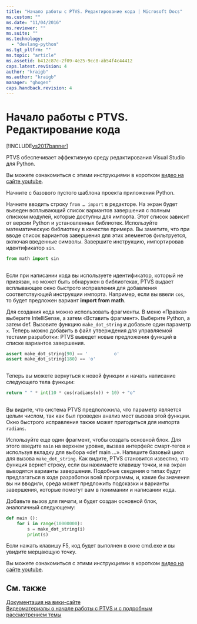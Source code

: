 ```yaml
---
title: "Начало работы с PTVS. Редактирование кода | Microsoft Docs"
ms.custom: ""
ms.date: "11/04/2016"
ms.reviewer: ""
ms.suite: ""
ms.technology: 
  - "devlang-python"
ms.tgt_pltfrm: ""
ms.topic: "article"
ms.assetid: b412c87c-2f09-4e25-9cc8-ab54f4c44412
caps.latest.revision: 4
author: "kraigb"
ms.author: "kraigb"
manager: "ghogen"
caps.handback.revision: 4
---
```

# Начало работы с PTVS. Редактирование кода
[!INCLUDE[vs2017banner](../code-quality/includes/vs2017banner.md)]

PTVS обеспечивает эффективную среду редактирования Visual Studio для Python.  
  
 Вы можете ознакомиться с этими инструкциями в коротком [видео на сайте youtube](https://www.youtube.com/watch?v=uZGZNEyyeKs&index=3&list=PLReL099Y5nRdLgGAdrb_YeTdEnd23s6Ff).  
  
 Начните с базового пустого шаблона проекта приложения Python.  
  
 Начните вводить строку `from … import` в редакторе.  На экран будет выведен всплывающий список вариантов завершения с полным списком модулей, которые доступны для импорта.  Этот список зависит от версии Python и установленных библиотек.  Используйте математическую библиотеку в качестве примера.  Вы заметите, что при вводе список вариантов завершения для этих элементов фильтруется, включая введенные символы.  Завершите инструкцию, импортировав идентификатор `sin`.  
  
```python  
from math import sin  
  
```  
  
 Если при написании кода вы используете идентификатор, который не привязан, но может быть обнаружен в библиотеках, PTVS выдает всплывающее окно быстрого исправления для добавления соответствующей инструкции импорта.  Например, если вы ввели `cos`, то будет предложен вариант **import from math**.  
  
 Для создания кода можно использовать фрагменты.  В меню «Правка» выберите IntelliSense, а затем «Вставить фрагмент».  Выберите Python, а затем def.  Вызовите функцию `make_dot_string` и добавьте один параметр `x`.  Теперь можно добавить в файл утверждения для управляемой тестами разработки: PTVS выведет новые предложения функций в списке вариантов завершения.  
  
```python  
assert make_dot_string(90) == '          o'  
assert make_dot_string(180) == 'o'  
  
```  
  
 Теперь вы можете вернуться к новой функции и начать написание следующего тела функции:  
  
```python  
return " " * int(10 * cos(radians(x)) + 10) + "o"  
  
```  
  
 Вы видите, что система PTVS предположила, что параметр является целым числом, так как был проведен анализ мест вызова этой функции.  Окно быстрого исправления также может пригодиться для импорта `radians`.  
  
 Используйте еще один фрагмент, чтобы создать основной блок. Для этого введите `main` на верхнем уровне, вызвав интерфейс смарт\-тегов и используя вкладку для выбора «def main …».  Напишите базовый цикл для вызова `make_dot_string`.  Как видите, PTVS становится известно, что функция вернет строку, если вы нажимаете клавишу точки, и на экран выводятся варианты завершения.  Подобные сведения о типах будут предлагаться в ходе разработки всей программы, и, какие бы значения вы ни вводили, среда может предложить подсказки и варианты завершения, которые помогут вам в понимании и написании кода.  
  
 Добавьте вызов для печати, и будет создан основной блок, аналогичный следующему:  
  
```python  
def main ():  
    for i in range(10000000):  
        s = make_dot_string(i)  
        print(s)  
```  
  
 Если нажать клавишу F5, код будет выполнен в окне cmd.exe и вы увидите мерцающую точку.  
  
 Вы можете ознакомиться с этими инструкциями в коротком [видео на сайте youtube](https://www.youtube.com/watch?v=uZGZNEyyeKs&index=3&list=PLReL099Y5nRdLgGAdrb_YeTdEnd23s6Ff).  
  
## См. также  
 [Документация на вики\-сайте](https://github.com/Microsoft/PTVS/wiki/Editor-Features)   
 [Видеоматериалы о начале работы с PTVS и с подробным рассмотрением темы](https://www.youtube.com/playlist?list=PLReL099Y5nRdLgGAdrb_YeTdEnd23s6Ff)